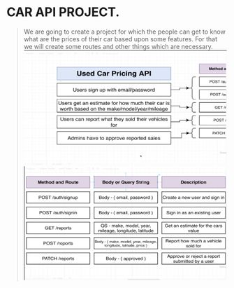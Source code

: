 # CAR API PROJECT.
> We are going to create a project for which the people can get to know what are the prices of their car based upon some features.
> For that we will create some routes and other things which are necessary.
![alt text](images/1st.png)
![alt text](images/2nd.png)